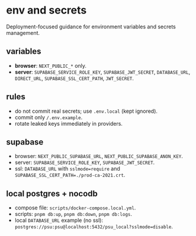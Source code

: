 # env and secrets

Deployment-focused guidance for environment variables and secrets management.

## variables

- **browser**: `NEXT_PUBLIC_*` only.
- **server**: `SUPABASE_SERVICE_ROLE_KEY`, `SUPABASE_JWT_SECRET`, `DATABASE_URL`, `DIRECT_URL`, `SUPABASE_SSL_CERT_PATH`, `JWT_SECRET`.

## rules

- do not commit real secrets; use `.env.local` (kept ignored).
- commit only `/.env.example`.
- rotate leaked keys immediately in providers.

## supabase

- browser: `NEXT_PUBLIC_SUPABASE_URL`, `NEXT_PUBLIC_SUPABASE_ANON_KEY`.
- server: `SUPABASE_SERVICE_ROLE_KEY`, `SUPABASE_JWT_SECRET`.
- ssl: `DATABASE_URL` with `sslmode=require` and `SUPABASE_SSL_CERT_PATH=./prod-ca-2021.crt`.

## local postgres + nocodb

- compose file: `scripts/docker-compose.local.yml`.
- scripts: `pnpm db:up`, `pnpm db:down`, `pnpm db:logs`.
- local `DATABASE_URL` example (no ssl): `postgres://psu:psu@localhost:5432/psu_local?sslmode=disable`.
